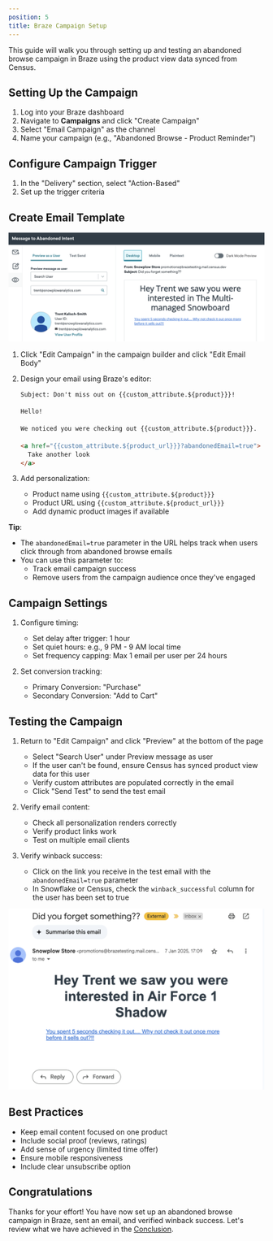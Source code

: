 ```yaml
---
position: 5
title: Braze Campaign Setup
---
```


This guide will walk you through setting up and testing an abandoned browse campaign in Braze using the product view data synced from Census.

## Setting Up the Campaign

1. Log into your Braze dashboard
2. Navigate to **Campaigns** and click "Create Campaign"
3. Select "Email Campaign" as the channel
4. Name your campaign (e.g., "Abandoned Browse - Product Reminder")

## Configure Campaign Trigger

1. In the "Delivery" section, select "Action-Based"
2. Set up the trigger criteria

## Create Email Template

![Braze Campaign Builder](images/retl-braze.png)

1. Click "Edit Campaign" in the campaign builder and click "Edit Email Body"
2. Design your email using Braze's editor:
   ```html
   Subject: Don't miss out on {{custom_attribute.${product}}}!
   
   Hello!
   
   We noticed you were checking out {{custom_attribute.${product}}}. 
   
   <a href="{{custom_attribute.${product_url}}}?abandonedEmail=true">
     Take another look
   </a>
   ```

3. Add personalization:
   - Product name using `{{custom_attribute.${product}}}`
   - Product URL using `{{custom_attribute.${product_url}}}`
   - Add dynamic product images if available
   
**Tip**:
   - The `abandonedEmail=true` parameter in the URL helps track when users click through from abandoned browse emails
   - You can use this parameter to:
     - Track email campaign success
     - Remove users from the campaign audience once they've engaged

## Campaign Settings

1. Configure timing:
   - Set delay after trigger: 1 hour
   - Set quiet hours: e.g., 9 PM - 9 AM local time
   - Set frequency capping: Max 1 email per user per 24 hours

2. Set conversion tracking:
   - Primary Conversion: "Purchase"
   - Secondary Conversion: "Add to Cart"

## Testing the Campaign

1. Return to "Edit Campaign" and click "Preview" at the bottom of the page
   - Select "Search User" under Preview message as user
   - If the user can't be found, ensure Census has synced product view data for this user
   - Verify custom attributes are populated correctly in the email
   - Click "Send Test" to send the test email

2. Verify email content:
   - Check all personalization renders correctly
   - Verify product links work
   - Test on multiple email clients

3. Verify winback success:
    - Click on the link you receive in the test email with the `abandonedEmail=true` parameter
    - In Snowflake or Census, check the `winback_successful` column for the user has been set to true

![Braze Test Email](images/retl-email.png)

## Best Practices

- Keep email content focused on one product
- Include social proof (reviews, ratings)
- Add sense of urgency (limited time offer)
- Ensure mobile responsiveness
- Include clear unsubscribe option

## Congratulations

Thanks for your effort! You have now set up an abandoned browse campaign in Braze, sent an email, and verified winback success. Let's review what we have achieved in the [Conclusion](./conclusion.md). 